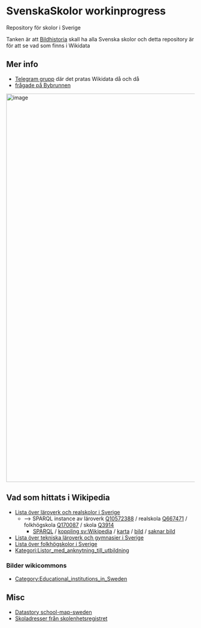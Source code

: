 # SvenskaSkolor workinprogress
Repository för skolor i Sverige 

Tanken är att [Bildhistoria](https://blogg.bildhistoria.se/) skall ha alla Svenska skolor och detta repository är för att se vad som finns i Wikidata 

## Mer info

* [Telegram grupp](https://t.me/joinchat/FgDj6BTRqdKkYZaCqOB_FA) där det pratas Wikidata då och då
* [frågade på Bybrunnen](https://sv.wikipedia.org/wiki/Wikipedia:Bybrunnen#Bildhistoria_-_skolor_i_Sverige)

<img width="1038" alt="image" src="https://user-images.githubusercontent.com/14206509/167285159-0be86c17-8efc-4809-ae38-4703a16520bd.png">

## Vad som hittats i Wikipedia

* [Lista över läroverk och realskolor i Sverige](https://sv.wikipedia.org/wiki/Lista_%C3%B6ver_l%C3%A4roverk_och_realskolor_i_Sverige) 
   * --> SPARQL instance av läroverk [Q10572388](https://www.wikidata.org/wiki/Q10572388) / realskola [Q667471](https://www.wikidata.org/wiki/Q667471) / folkhögskola [Q170087](https://www.wikidata.org/wiki/Q170087) / skola [Q3914](https://www.wikidata.org/wiki/Q3914)
      * [SPARQL](https://w.wiki/58nT) / [koppling sv:Wikipedia](https://w.wiki/58nb) / [karta](https://w.wiki/58nj) / [bild](https://w.wiki/58nm) / [saknar bild](https://w.wiki/58ni)
* [Lista över tekniska läroverk och gymnasier i Sverige](https://sv.m.wikipedia.org/wiki/Lista_%C3%B6ver_tekniska_l%C3%A4roverk_och_gymnasier_i_Sverige)
* [Lista över folkhögskolor i Sverige](https://sv.wikipedia.org/wiki/Lista_%C3%B6ver_folkh%C3%B6gskolor_i_Sverige)
* [Kategori:Listor_med_anknytning_till_utbildning](https://sv.wikipedia.org/wiki/Kategori:Listor_med_anknytning_till_utbildning)
### Bilder wikicommons ###
* [Category:Educational_institutions_in_Sweden](https://commons.wikimedia.org/wiki/Category:Educational_institutions_in_Sweden)

## Misc ##
* [Datastory school-map-sweden](https://www.datastory.org/sv/services/school-map-sweden)
* [Skoladresser från skolenhetsregistret](https://www.skolverket.se/skolutveckling/statistik/skoladresser-fran-skolenhetsregistret)
